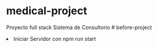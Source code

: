 # medical-project
Proyecto full stack Sistema de Consultorio
#   b e f o r e - p r o j e c t 
<li>Iniciar Servidor con npm run start</li>
 
 
